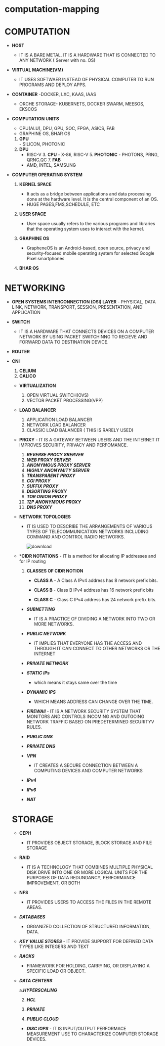 # computation-mapping #
# **COMPUTATION** 
+ **HOST**
    - IT IS A BARE METAL. IT IS A HARDWARE THAT IS CONNECTED TO ANY NETWORK ( Server  with no. OS)
 
+ **VIRTUAL MACHINE(VM)**

   - IT USES SOFTWAER INSTEAD OF PHYSICAL COMPUTER TO RUN PROGRAMS AND DEPLOY APPS.
 + **CONTAINER**
    -DOCKER, LXC, KAAS, IAAS
    - ORCHE STORAGE- KUBERNETS, DOCKER SWARM, MEESOS, EKSCOS
      
 + **COMPUTATION UNITS**
     - CPU(ALU), DPU, GPU, SOC, FPGA, ASICS, FAB
     - GRAPHINE OS, BHAR OS
       
     1. **GPU**     
            - SILICON, PHOTONIC
      2. **DPU**
            - RISC-V
       3. **CPU**
             - X-86, RISC-V
       5. **PHOTONIC**
             - PHOTONS, PRNG, QRNG,QC
       7. **FAB**
            - AMD, INTEL, SAMSUNG
 
  + **COMPUTER OPERATING SYSTEM**
        
    1. **KERNEL SPACE**
        - It acts as a bridge between applications and data processing done at the hardware level. It is the central component of an OS.
        - HUGE PAGES,FMS,SCHEDULE, ETC            
         
    2. **USER SPACE**
         - User space usually refers to the various programs and libraries that the operating system uses to interact with the kernel.
    3. **GRAPHINE OS**
          - GrapheneOS is an Android-based, open source, privacy and security-focused mobile operating system for selected Google Pixel smartphones
    5. **BHAR OS**           

   # **NETWORKING**
   + **OPEN SYSTEMS INTERCONNECTION (OSI) LAYER**
         - PHYSICAL, DATA LINK, NETWORK, TRANSPORT, SESSION, PRESENTATION, AND APPLICATION
                
   + **SWITCH**

     - IT IS A HARDWARE THAT CONNECTS DEVICES ON A COMPUTER NETWORK BY USING PACKET SWITCHINNG TO RECIEVE AND FORWARD  DATA TO DESTINATION DEVICE.
   
    
+ **ROUTER**
    
+ **CNI**

    1. **CELIUM**
    2. **CALICO**

  + **VIRTUALIZATION**

     1. OPEN VIRTUAL SWITCH(OVS)
     2. VECTOR PACKET PROCESSING(VPP)
   
   + **LOAD BALANCER**

        1. APPLICATION LOAD BALANCER
        2. NETWORK LOAD BALANCER
        3. CLASSIC LOAD BALANCER ( THIS IS RARELY USED)
   
    + **PROXY**
             - IT IS A GATEWAY BETWEEN USERS AND THE INTERNET IT IMPROVES SECURITY, PRIVACY AND PERFOMANCE.

        1. ***REVERSE PROCY SRERVER***
        2. ***WEB PROXY SERVER***
        3. ***ANONYMOUS PROXY SERVER***
        4. ***HIGHLY ANONYMITY SERVER***
        5. ***TRANSPARENT PROXY***
        6. ***CGI PROXY***
        7. ***SUFFIX PROXY***
        8. ***DISORTING PROXY***
        9. ***TOR ONION PROXY***
        10. ***12P ANONYMOUS PROXY***
        11. ***DNS PROXY***

     + **NETWORK TOPOLOGIES**
         - IT IS USED TO DESCRIBE THE ARRANGEMENTS OF VARIOUS TYPES OF TELECOMMUNICATION NETWORKS INCLUDING COMMAND AND CONTROL RADIO NETWORKS.

           ![download](https://github.com/ManavCodingspace/computation-mapping/assets/145857624/7d743089-29d4-4cfe-a289-6ef16bef281d)
      
     + ***CIDR NOTATIONS**
           - IT is a method for allocating IP addresses and for IP routing
        
        1. **CLASSES OF CIDR NOTION**

           - **CLASS A** - A Class A IPv4 address has 8 network prefix bits.
               
           - **CLASS B** -  Class B IPv4 address has 16 network prefix bits
            
           - **CLASS C** - Class C IPv4 address has 24 network prefix bits.

       + ***SUBNETTING***
           - IT IS A PRACTICE OF DIVIDING A NETWORK INTO TWO OR MORE NETWORKS.

       + ***PUBLIC NETWORK***
           - IT IMPLIES THAT EVERYONE HAS THE ACCESS AND THROUGH IT CAN CONNECT TO OTHER NETWORKS OR THE INTERNET

       + ***PRIVATE NETWORK***

       + ***STATIC IPs***
            - which means it stays same over the time

       + ***DYNAMIC IPS***
            - WHICH MEANS ADDRESS CAN CHANGE OVER THE TIME.

       +  ***FIREWAll***
              - IT IS A NETWORK SECURITY SYSTEM THAT MONITORS AND CONTROLS INCOMING AND OUTGOING NETWORK TRAFFIC BASED  ON PREDETERMINED SECURITYV RULES.
       +  ***PUBLIC DNS***
       +  ***PRIVATE DNS***
       +  ***VPN***
          - IT CREATES A SECURE  CONNECTION BETWEEN A COMPUTING DEVICES AND COMPUTER NETWORKS
  
       +  ***IPv4***
       +  ***IPv6***              
       + ***NAT***

  # **STORAGE**
  + **CEPH**
     - IT PROVIDES OBJECT STORAGE, BLOCK STORAGE AND FILE STORAGE
  + **RAID**
    - IT IS A TECHNOLOGY THAT COMBINES MULTIPLE PHYSICAL DISK DRIVE INTO ONE OR MORE LOGICAL UNITS FOR THE PURPOSES OF DATA REDUNDANCY, PERFORMANCE  IMPROVEMENT, OR BOTH 
  + **NFS**
     - IT PROVIDES USERS TO ACCESS THE FILES IN THE REMOTE AREAS.
  + ***DATABASES***
      - ORGANIZED COLLECTION OF STRUCTURED INFORMATION, DATA.
  + ***KEY VALUE STORES***
         - IT PROVIDE SUPPORT FOR DEFINED DATA TYPES LIKE INTEGERS AND TEXT
  + ***RACKS***
      - FRAMEWORK FOR HOLDING, CARRYING, OR DISPLAYING A SPECIFIC LOAD OR OBJECT.
  + ***DATA CENTERS***

      a.***HYPERSCALING***

    2. ***HCL***

    3. ***PRIVATE***

    4. ***PUBLIC CLOUD***
    + ***DISC IOPS***
           - IT IS INPUT/OUTPUT PERFORMACE MEASUREMENT USE TO CHARACTERIZE COMPUTER STORAGE DEVICES.
 
    
 
       
              
                  



     
              
               

   
 

   
